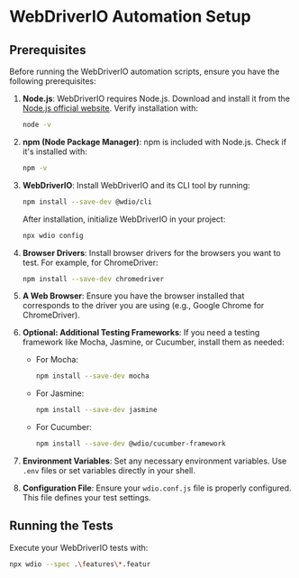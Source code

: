 # WebDriverIO Automation Setup

## Prerequisites

Before running the WebDriverIO automation scripts, ensure you have the following prerequisites:

1. **Node.js**: WebDriverIO requires Node.js. Download and install it from the [Node.js official website](https://nodejs.org/). Verify installation with:

    ```bash
    node -v
    ```

2. **npm (Node Package Manager)**: npm is included with Node.js. Check if it's installed with:

    ```bash
    npm -v
    ```

3. **WebDriverIO**: Install WebDriverIO and its CLI tool by running:

    ```bash
    npm install --save-dev @wdio/cli
    ```

    After installation, initialize WebDriverIO in your project:

    ```bash
    npx wdio config
    ```

4. **Browser Drivers**: Install browser drivers for the browsers you want to test. For example, for ChromeDriver:

    ```bash
    npm install --save-dev chromedriver
    ```

5. **A Web Browser**: Ensure you have the browser installed that corresponds to the driver you are using (e.g., Google Chrome for ChromeDriver).

6. **Optional: Additional Testing Frameworks**: If you need a testing framework like Mocha, Jasmine, or Cucumber, install them as needed:

    - For Mocha:

        ```bash
        npm install --save-dev mocha
        ```

    - For Jasmine:

        ```bash
        npm install --save-dev jasmine
        ```

    - For Cucumber:

        ```bash
        npm install --save-dev @wdio/cucumber-framework
        ```

7. **Environment Variables**: Set any necessary environment variables. Use `.env` files or set variables directly in your shell.

8. **Configuration File**: Ensure your `wdio.conf.js` file is properly configured. This file defines your test settings.

## Running the Tests

Execute your WebDriverIO tests with:

```bash
npx wdio --spec .\features\*.featur
